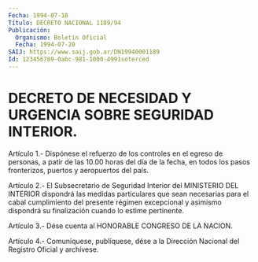 ```yaml
---
Fecha: 1994-07-18
Título: DECRETO NACIONAL 1189/94
Publicación:
  Organismo: Boletín Oficial
  Fecha: 1994-07-20
SAIJ: https://www.saij.gob.ar/DN19940001189
Id: 123456789-0abc-981-1000-4991soterced
---
```

# DECRETO DE NECESIDAD Y URGENCIA SOBRE SEGURIDAD INTERIOR.

<a id="1"></a>
Artículo  1.- Dispónese el refuerzo de los controles en el egreso de personas, a  patir  de las 10.00 horas del día de la fecha, en todos los pasos fronterizos, puertos y aeropuertos del país.

<a id="2"></a>
Artículo  2.-  El Subsecretario de Seguridad Interior del MINISTERIO DEL INTERIOR dispondrá  las medidas particulares que sean necesarias para  el  cabal  cumplimiento  del  presente  régimen  excepcional y asimismo dispondrá  su  finalización  cuando  lo  estime pertinente.

<a id="3"></a>
Artículo  3.-  Dése  cuenta  al  HONORABLE  CONGRESO  DE  LA NACION.

<a id="4"></a>
Artículo  4.-  Comuníquese, publíquese, dése a la Dirección Nacional del Registro Oficial y archívese.